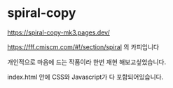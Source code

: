 # spiral-copy
https://spiral-copy-mk3.pages.dev/


https://fff.cmiscm.com/#!/section/spiral 의 카피입니다

개인적으로 마음에 드는 작품이라 한번 재현 해보고싶었습니다.

index.html 안에 CSS와 Javascript가 다 포함되어있습니다.
